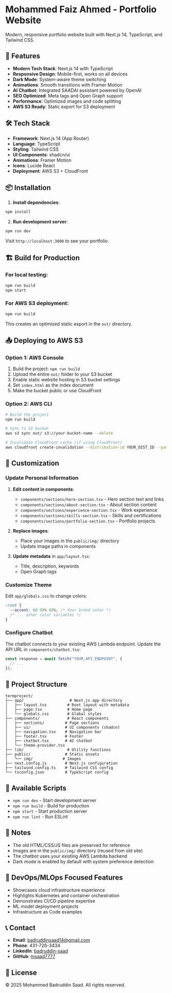 # Mohammed Faiz Ahmed - Portfolio Website

Modern, responsive portfolio website built with Next.js 14, TypeScript, and Tailwind CSS.

## 🚀 Features

- **Modern Tech Stack**: Next.js 14 with TypeScript
- **Responsive Design**: Mobile-first, works on all devices
- **Dark Mode**: System-aware theme switching
- **Animations**: Smooth transitions with Framer Motion
- **AI Chatbot**: Integrated SAADAI assistant powered by OpenAI
- **SEO Optimized**: Meta tags and Open Graph support
- **Performance**: Optimized images and code splitting
- **AWS S3 Ready**: Static export for S3 deployment

## 🛠️ Tech Stack

- **Framework**: Next.js 14 (App Router)
- **Language**: TypeScript
- **Styling**: Tailwind CSS
- **UI Components**: shadcn/ui
- **Animations**: Framer Motion
- **Icons**: Lucide React
- **Deployment**: AWS S3 + CloudFront

## 📦 Installation

1. **Install dependencies**:
```bash
npm install
```

2. **Run development server**:
```bash
npm run dev
```

Visit `http://localhost:3000` to see your portfolio.

## 🏗️ Build for Production

### For local testing:
```bash
npm run build
npm start
```

### For AWS S3 deployment:
```bash
npm run build
```

This creates an optimized static export in the `out/` directory.

## 📤 Deploying to AWS S3

### Option 1: AWS Console
1. Build the project: `npm run build`
2. Upload the entire `out/` folder to your S3 bucket
3. Enable static website hosting in S3 bucket settings
4. Set `index.html` as the index document
5. Make the bucket public or use CloudFront

### Option 2: AWS CLI
```bash
# Build the project
npm run build

# Sync to S3 bucket
aws s3 sync out/ s3://your-bucket-name --delete

# Invalidate CloudFront cache (if using CloudFront)
aws cloudfront create-invalidation --distribution-id YOUR_DIST_ID --paths "/*"
```

## 🎨 Customization

### Update Personal Information

1. **Edit content in components**:
   - `components/sections/hero-section.tsx` - Hero section text and links
   - `components/sections/about-section.tsx` - About section content
   - `components/sections/experience-section.tsx` - Work experience
   - `components/sections/skills-section.tsx` - Skills and certifications
   - `components/sections/portfolio-section.tsx` - Portfolio projects

2. **Replace images**:
   - Place your images in the `public/img/` directory
   - Update image paths in components

3. **Update metadata** in `app/layout.tsx`:
   - Title, description, keywords
   - Open Graph tags

### Customize Theme

Edit `app/globals.css` to change colors:
```css
:root {
  --accent: 60 90% 60%; /* Your brand color */
  /* ... other color variables */
}
```

### Configure Chatbot

The chatbot connects to your existing AWS Lambda endpoint. Update the API URL in `components/chatbot.tsx`:
```typescript
const response = await fetch("YOUR_API_ENDPOINT", {
  // ...
});
```

## 📁 Project Structure

```
termproject/
├── app/                    # Next.js app directory
│   ├── layout.tsx         # Root layout with metadata
│   ├── page.tsx           # Home page
│   └── globals.css        # Global styles
├── components/            # React components
│   ├── sections/         # Page sections
│   ├── ui/               # UI components (shadcn)
│   ├── navigation.tsx    # Navigation bar
│   ├── footer.tsx        # Footer
│   ├── chatbot.tsx       # AI chatbot
│   └── theme-provider.tsx
├── lib/                   # Utility functions
├── public/               # Static assets
│   └── img/             # Images
├── next.config.js        # Next.js configuration
├── tailwind.config.ts    # Tailwind CSS config
└── tsconfig.json         # TypeScript config
```

## 🔧 Available Scripts

- `npm run dev` - Start development server
- `npm run build` - Build for production
- `npm start` - Start production server
- `npm run lint` - Run ESLint

## 📝 Notes

- The old HTML/CSS/JS files are preserved for reference
- Images are in the `public/img/` directory (reused from old site)
- The chatbot uses your existing AWS Lambda backend
- Dark mode is enabled by default with system preference detection

## 🎯 DevOps/MLOps Focused Features

- Showcases cloud infrastructure experience
- Highlights Kubernetes and container orchestration
- Demonstrates CI/CD pipeline expertise
- ML model deployment projects
- Infrastructure as Code examples

## 📞 Contact

- **Email**: badruddinsaad14@gmail.com
- **Phone**: 431-726-3434
- **LinkedIn**: [badruddin-saad](https://www.linkedin.com/in/badruddin-saad)
- **GitHub**: [msaad7777](https://github.com/msaad7777)

## 📄 License

© 2025 Mohammed Badruddin Saad. All rights reserved.
